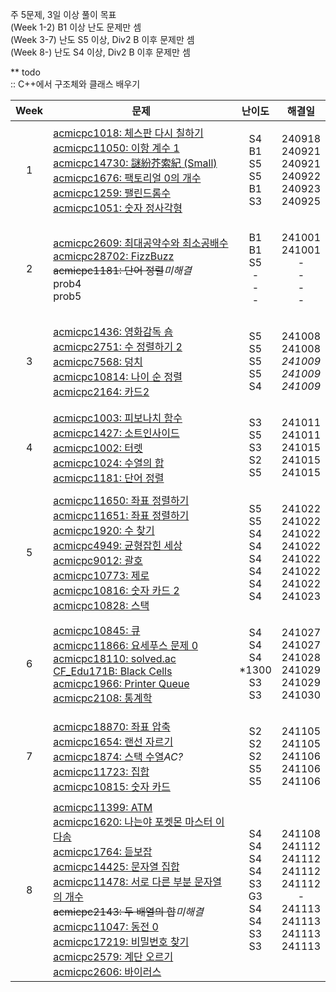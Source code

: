 주 5문제, 3일 이상 풀이 목표<br>
(Week 1-2) B1 이상 난도 문제만 셈<br>
(Week 3-7) 난도 S5 이상, Div2 B 이후 문제만 셈<br>
(Week 8-) 난도 S4 이상, Div2 B 이후 문제만 셈

** todo<br>
 :: C++에서 구조체와 클래스 배우기

| **Week** | **문제** | **난이도** | **해결일** |
| -------- | -------- | --------- | ---------- |
| <p align="center">1</p> |[acmicpc1018: 체스판 다시 칠하기](https://www.acmicpc.net/problem/1018)<br>[acmicpc11050: 이항 계수 1](https://www.acmicpc.net/problem/11050)<br>[acmicpc14730: 謎紛芥索紀 (Small)](https://www.acmicpc.net/problem/14730)<br>[acmicpc1676: 팩토리얼 0의 개수](https://www.acmicpc.net/problem/1676)<br>[acmicpc1259: 팰린드롬수](https://www.acmicpc.net/problem/1259)<br>[acmicpc1051: 숫자 정사각형](https://www.acmicpc.net/problem/1051) | <p align="center">S4<br>B1<br>S5<br>S5<br>B1<br>S3</p> | <p align="center"> 240918<br>240921<br>240921<br>240922<br>240923<br>240925 </p> |
| <p align="center">2</p> | [acmicpc2609: 최대공약수와 최소공배수](https://www.acmicpc.net/problem/2609)<br>[acmicpc28702: FizzBuzz](https://www.acmicpc.net/problem/28702)<br>~~acmicpc1181: 단어 정렬~~*미해결*<br>prob4<br>prob5 | <p align="center">B1<br>B1<br>S5<br>-<br>-<br>-</p> | <p align="center"> 241001<br>241001<br>-<br>-<br>-<br>- </p> |
| <p align="center">3</p> | [acmicpc1436: 영화감독 숌](https://www.acmicpc.net/problem/1436)<br>[acmicpc2751: 수 정렬하기 2](https://www.acmicpc.net/problem/2751)<br>[acmicpc7568: 덩치](https://www.acmicpc.net/problem/7568)<br>[acmicpc10814: 나이 순 정렬](https://www.acmicpc.net/problem/10814)<br>[acmicpc2164: 카드2](https://www.acmicpc.net/problem/2164) | <p align="center">S5<br>S5<br>S5<br>S5<br>S4 </p> | <p align="center"> 241008<br>241008<br>*241009*<br>*241009*<br>*241009* </p> |
| <p align="center">4</p> | [acmicpc1003: 피보나치 함수](https://www.acmicpc.net/problem/1003)<br>[acmicpc1427: 소트인사이드](https://www.acmicpc.net/problem/1427)<br>[acmicpc1002: 터렛](https://www.acmicpc.net/problem/1002)<br>[acmicpc1024: 수열의 합](https://www.acmicpc.net/problem/1024)<br>[acmicpc1181: 단어 정렬](https://www.acmicpc.net/problem/1181) |<p align="center"> S3<br>S5<br>S3<br>S2<br>S5 </p> | <p align="center"> 241011<br>241011<br>241015<br>241015<br>241015 </p> |
| <p align="center">5</p> | [acmicpc11650: 좌표 정렬하기](https://www.acmicpc.net/problem/11650)<br>[acmicpc11651: 좌표 정렬하기](https://www.acmicpc.net/problem/11651)<br>[acmicpc1920: 수 찾기](https://www.acmicpc.net/problem/1920)<br>[acmicpc4949: 균형잡힌 세상](https://www.acmicpc.net/problem/4949)<br>[acmicpc9012: 괄호](https://www.acmicpc.net/problem/9012)<br>[acmicpc10773: 제로](https://www.acmicpc.net/problem/10773)<br>[acmicpc10816: 숫자 카드 2](https://www.acmicpc.net/problem/10816)<br>[acmicpc10828: 스택](https://www.acmicpc.net/problem/10816) |<p align="center"> S5<br>S5<br>S4<br>S4<br>S4<br>S4<br>S4<br>S4 </p> | <p align="center"> 241022<br>241022<br>241022<br>241022<br>241022<br>241022<br>241022<br>241023 </p> |
| <p align="center">6</p> | [acmicpc10845: 큐](https://www.acmicpc.net/problem/10845)<br>[acmicpc11866: 요세푸스 문제 0](https://www.acmicpc.net/problem/11866)<br>[acmicpc18110: solved.ac](https://www.acmicpc.net/problem/18110)<br>[CF_Edu171B: Black Cells](https://codeforces.com/contest/2026/problem/B)<br>[acmicpc1966: Printer Queue](https://www.acmicpc.net/problem/1966)<br>[acmicpc2108: 통계학](https://www.acmicpc.net/problem/2108) |<p align="center"> S4<br>S4<br>S4<br>*1300<br>S3<br>S3 </p> | <p align="center"> 241027<br>241027<br>241028<br>241029<br>241029<br>241030 </p> |
| <p align="center">7</p> | [acmicpc18870: 좌표 압축](https://www.acmicpc.net/problem/18870)<br>[acmicpc1654: 랜선 자르기](https://www.acmicpc.net/problem/1654)<br>[acmicpc1874: 스택 수열](https://www.acmicpc.net/problem/1874)*AC?*<br>[acmicpc11723: 집합](https://www.acmicpc.net/problem/11723)<br>[acmicpc10815: 숫자 카드](https://www.acmicpc.net/problem/10815) |<p align="center"> S2<br>S2<br>S2<br>S5<br>S5 </p> | <p align="center"> 241105<br>241105<br>241106<br>241106<br>241106 </p> |
| <p align="center">8</p> | [acmicpc11399: ATM](https://www.acmicpc.net/problem/11399)<br>[acmicpc1620: 나는야 포켓몬 마스터 이다솜](https://www.acmicpc.net/problem/1620)<br>[acmicpc1764: 듣보잡](https://www.acmicpc.net/problem/1764)<br>[acmicpc14425: 문자열 집합](https://www.acmicpc.net/problem/14425)<br>[acmicpc11478: 서로 다른 부분 문자열의 개수](https://www.acmicpc.net/problem/11478)<br>~~acmicpc2143: 두 배열의 합~~*미해결*<br>[acmicpc11047: 동전 0](https://www.acmicpc.net/problem/11047)<br>[acmicpc17219: 비밀번호 찾기](https://www.acmicpc.net/problem/17219)<br>[acmicpc2579: 계단 오르기](https://www.acmicpc.net/problem/2579)<br>[acmicpc2606: 바이러스](https://www.acmicpc.net/problem/2606) |<p align="center"> S4<br>S4<br>S4<br>S4<br>S3<br>G3<br>S4<br>S4<br>S3<br>S3 </p> | <p align="center"> 241108<br>241112<br>241112<br>241112<br>241112<br>-<br>241113<br>241113<br>241113<br>241113 </p> |
